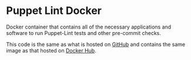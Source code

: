 # Puppet Lint Docker

Docker container that contains all of the necessary applications and software to run Puppet-Lint tests and other pre-commit checks.

This code is the same as what is hosted on [GitHub](https://github.com/tomswartz07/puppet-docker) and contains the same image as that hosted on [Docker Hub](https://hub.docker.com/r/tomswartz07/puppet/).


